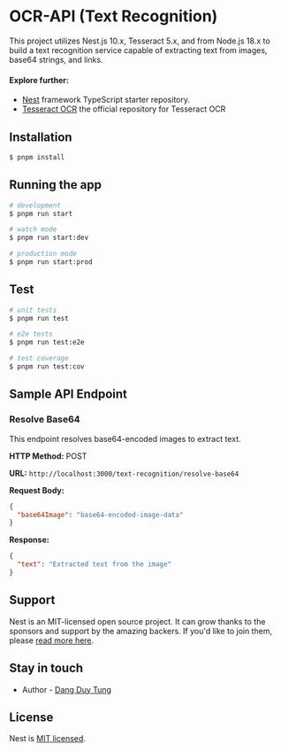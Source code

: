 # OCR-API (Text Recognition)
This project utilizes Nest.js 10.x, Tesseract 5.x, and from Node.js 18.x to build a text recognition service capable of extracting text from images, base64 strings, and links.

#### Explore further:

* [Nest](https://github.com/nestjs/nest) framework TypeScript starter repository.
* [Tesseract OCR](https://github.com/tesseract-ocr) the official repository for Tesseract OCR

## Installation

```bash
$ pnpm install
```

## Running the app

```bash
# development
$ pnpm run start

# watch mode
$ pnpm run start:dev

# production mode
$ pnpm run start:prod
```

## Test

```bash
# unit tests
$ pnpm run test

# e2e tests
$ pnpm run test:e2e

# test coverage
$ pnpm run test:cov
```

## Sample API Endpoint

### Resolve Base64

This endpoint resolves base64-encoded images to extract text.

**HTTP Method:** POST

**URL:** `http://localhost:3000/text-recognition/resolve-base64`

**Request Body:**
```json
{
  "base64Image": "base64-encoded-image-data"
}
```
**Response:**
```json
{
  "text": "Extracted text from the image"
}
```



## Support

Nest is an MIT-licensed open source project. It can grow thanks to the sponsors and support by the amazing backers. If you'd like to join them, please [read more here](https://docs.nestjs.com/support).

## Stay in touch

- Author - [Dang Duy Tung](https://github.com/dangduytung)

## License

Nest is [MIT licensed](LICENSE).
